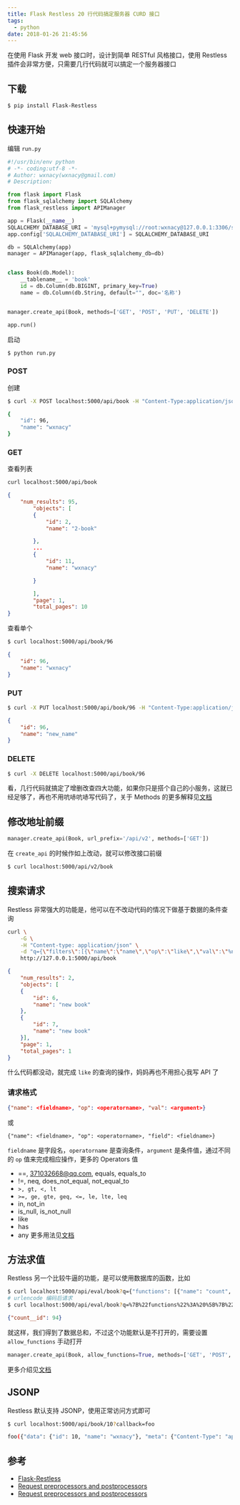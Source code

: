 ```yaml
---
title: Flask Restless 20 行代码搞定服务器 CURD 接口
tags:
  - python
date: 2018-01-26 21:45:56
---
```



在使用 Flask 开发 web 接口时，设计到简单 RESTful 风格接口，使用 Restless 插件会非常方便，只需要几行代码就可以搞定一个服务器接口
<!-- more --><!-- toc -->

## 下载
```bash
$ pip install Flask-Restless
```

## 快速开始
编辑 `run.py`
```python
#!/usr/bin/env python
# -*- coding:utf-8 -*-
# Author: wxnacy(wxnacy@gmail.com)
# Description:

from flask import Flask
from flask_sqlalchemy import SQLAlchemy
from flask_restless import APIManager

app = Flask(__name__)
SQLALCHEMY_DATABASE_URI = 'mysql+pymysql://root:wxnacy@127.0.0.1:3306/study?charset=utf8mb4'
app.config['SQLALCHEMY_DATABASE_URI'] = SQLALCHEMY_DATABASE_URI

db = SQLAlchemy(app)
manager = APIManager(app, flask_sqlalchemy_db=db)


class Book(db.Model):
    __tablename__ = 'book'
    id = db.Column(db.BIGINT, primary_key=True)
    name = db.Column(db.String, default="", doc='名称')


manager.create_api(Book, methods=['GET', 'POST', 'PUT', 'DELETE'])

app.run()
```
启动
```bash
$ python run.py
```
### POST
创建
```bash
$ curl -X POST localhost:5000/api/book -H "Content-Type:application/json" -d '{"name":"wxnacy"}'
```
```bash
{
    "id": 96,
    "name": "wxnacy"
}
```
### GET
查看列表
```bash
curl localhost:5000/api/book
```
```json
{
    "num_results": 95,
        "objects": [
        {
            "id": 2,
            "name": "2-book"

        },
        ...
        {
            "id": 11,
            "name": "wxnacy"

        }

        ],
        "page": 1,
        "total_pages": 10
}
```
查看单个
```bash
$ curl localhost:5000/api/book/96
```
```json
{
    "id": 96,
    "name": "wxnacy"
}
```
### PUT
```bash
$ curl -X PUT localhost:5000/api/book/96 -H "Content-Type:application/json" -d '{"name":"new_name"}'
```
```json
{
    "id": 96,
    "name": "new_name"
}
```
### DELETE
```bash
$ curl -X DELETE localhost:5000/api/book/96
```
看，几行代码就搞定了增删改查四大功能，如果你只是搭个自己的小服务，这就已经足够了，再也不用吭哧吭哧写代码了，关于 Methods 的更多解释见[文档 ](https://flask-restless.readthedocs.io/en/stable/customizing.html#http-methods)

## 修改地址前缀
```python
manager.create_api(Book, url_prefix='/api/v2', methods=['GET'])
```
在 `create_api` 的时候作如上改动，就可以修改接口前缀
```bash
$ curl localhost:5000/api/v2/book
```

## 搜索请求
Restless 非常强大的功能是，他可以在不改动代码的情况下做基于数据的条件查询
```bash
curl \
    -G \
    -H "Content-type: application/json" \
    -d "q={\"filters\":[{\"name\":\"name\",\"op\":\"like\",\"val\":\"%new%\"}]}" \
    http://127.0.0.1:5000/api/book
```
```json
{
    "num_results": 2,
    "objects": [
    {
        "id": 6,
        "name": "new book"
    },
    {
        "id": 7,
        "name": "new book"
    }],
    "page": 1,
    "total_pages": 1
}
```
什么代码都没动，就完成 `like` 的查询的操作，妈妈再也不用担心我写 API 了
### 请求格式
```json
{"name": <fieldname>, "op": <operatorname>, "val": <argument>}
```
或
```
{"name": <fieldname>, "op": <operatorname>, "field": <fieldname>}
```
`fieldname` 是字段名，`operatorname` 是查询条件，`argument` 是条件值，通过不同的 `op` 值来完成相应操作，更多的 Operators 值
- ==, 371032668@qq.com, equals, equals_to
- !=, neq, does_not_equal, not_equal_to
- `>, gt, <, lt`
- `>=, ge, gte, geq, <=, le, lte, leq`
- in, not_in
- is_null, is_not_null
- like
- has
- any
更多用法见[文档](https://flask-restless.readthedocs.io/en/stable/searchformat.html#query-format)

## 方法求值
Restless 另一个比较牛逼的功能，是可以使用数据库的函数，比如
```bash
$ curl localhost:5000/api/eval/book?q={"functions": [{"name": "count", "field": "id"}]}
# urlencode 编码后请求
$ curl localhost:5000/api/eval/book?q=%7B%22functions%22%3A%20%5B%7B%22name%22%3A%20%22count%22%2C%20%22field%22%3A%20%22id%22%7D%5D%7D
```
```json
{"count__id": 94}
```
就这样，我们得到了数据总和，不过这个功能默认是不打开的，需要设置 `allow_functions` 手动打开
```python
manager.create_api(Book, allow_functions=True, methods=['GET', 'POST', 'PUT', 'DELETE'])
```
更多介绍见[文档](https://flask-restless.readthedocs.io/en/stable/requestformat.html#function-evaluation)

## JSONP
Restless 默认支持 JSONP，使用正常访问方式即可
```bash
$ curl localhost:5000/api/book/10?callback=foo
```
```bash
foo({"data": {"id": 10, "name": "wxnacy"}, "meta": {"Content-Type": "application/javascript", "status": 200}})
```


## 参考
- [Flask-Restless](https://flask-restless.readthedocs.io/en/stable/)
- [Request preprocessors and postprocessors](https://flask-restless.readthedocs.io/en/stable/customizing.html#request-preprocessors-and-postprocessors)
- [Request preprocessors and postprocessors](https://flask-restless.readthedocs.io/en/latest/processors.html)

